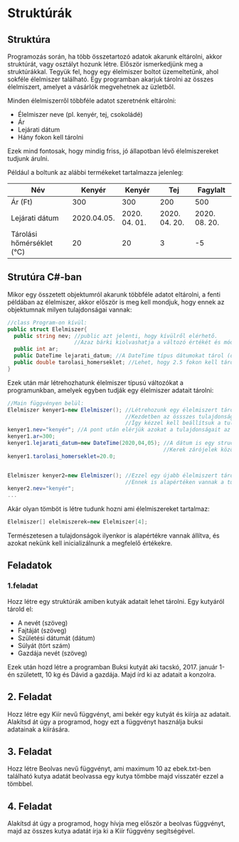 # Struktúrák
## Struktúra
Programozás során, ha több összetartozó adatok akarunk eltárolni, akkor struktúrát, vagy osztályt hozunk létre.
Először ismerkedjünk meg a struktúrákkal. Tegyük fel, hogy egy élelmiszer boltot üzemeltetünk, ahol sokféle élelmiszer található.
Egy programban akarjuk tárolni az összes élelmiszert, amelyet a vásárlók megvehetnek az üzletből.

Minden élelmiszerről többféle adatot szeretnénk eltárolni:
 - Élelmiszer neve (pl. kenyér, tej, csokoládé)
 - Ár
 - Lejárati dátum
 - Hány fokon kell tárolni
 
Ezek mind fontosak, hogy mindig friss, jó állapotban lévő élelmiszereket tudjunk árulni.

Például a boltunk az alábbi termékeket tartalmazza jelenleg:

| Név | Kenyér | Kenyér | Tej | Fagylalt |
|-----|--------|--------|-----|----------|
| Ár (Ft) | 300 | 300 | 200 | 500 |
| Lejárati dátum | 2020.04.05. | 2020. 04. 01. | 2020. 04. 20. | 2020. 08. 20. |
| Tárolási hőmérséklet (°C) | 20 | 20 | 3 | -5 |

## Strutúra C#-ban
Mikor egy összetett objektumról akarunk többféle adatot eltárolni, a fenti példában az élelmiszer, akkor először is meg kell mondjuk, 
hogy ennek az objektumnak milyen tulajdonságai vannak:
```cs
//class Program-on kívül:
public struct Elelmiszer{ 
  public string nev; //public azt jelenti, hogy kívülről elérhető.
                     //Azaz bárki kiolvashatja a változó értékét és módosíthatja azt.
  public int ar;
  public DateTime lejarati_datum; //A DateTime típus dátumokat tárol (de akár ezredmásodpercre pontosan)
  public double tarolasi_homerseklet; //Lehet, hogy 2.5 fokon kell tárolni.
}
```

Ezek után már létrehozhatunk élelmiszer típusú változókat a programunkban, amelyek egyben tudják egy élelmiszer adatait tárolni:
```cs
//Main függvényen belül:
Elelmiszer kenyer1=new Elelmiszer(); //Létrehozunk egy élelmiszert tároló változót.
                                     //Kezdetben az össszes tulajdonsága alapértéken van (üres szöveg vagy 0) 
                                     //Így kézzel kell beállítsuk a tulajdonságait
kenyer1.nev="kenyér"; //A pont után elérjük azokat a tulajdonságait az élelmiszernek amiket a létrehozáskor megadtunk.
kenyer1.ar=300;
kenyer1.lejarati_datum=new DateTime(2020,04,05); //A dátum is egy struct csak már korábban megírták így azt is new-al hozzuk létre. 
                                                 //Kerek zárójelek között beállíthatjuk, az év, hónap, nap értékeket.
kenyer1.tarolasi_homerseklet=20.0;


Elelmiszer kenyer2=new Elelmiszer(); //Ezzel egy újabb élelmiszert tároló változót hozunk létre
                                     //Ennek is alapértéken vannak a tulajdonságai.
kenyer2.nev="kenyér";
...                                   
```
Akár olyan tömböt is létre tudunk hozni ami élelmiszereket tartalmaz:
```cs
Elelmiszer[] elelmiszerek=new Elelmiszer[4];
```
Természetesen a tulajdonságok ilyenkor is alapértékre vannak állítva, és azokat nekünk kell inicializálnunk a megfelelő értékekre.


## Feladatok

### 1.feladat
Hozz létre egy struktúrák amiben kutyák adatait lehet tárolni.
Egy kutyáról tárold el:
  - A nevét (szöveg)
  - Fajtáját (szöveg)
  - Születési dátumát (dátum)
  - Súlyát (tört szám)
  - Gazdája nevét (szöveg)

Ezek után hozd létre a programban Buksi kutyát aki tacskó, 2017. január 1-én született, 10 kg és Dávid a gazdája. Majd írd ki az adatait a konzolra.

## 2. Feladat

Hozz létre egy Kiír nevű függvényt, ami bekér egy kutyát és kiírja az adatait. Alakítsd át úgy a programod, hogy ezt a függvényt használja buksi adatainak a kiírására.

## 3. Feladat

Hozz létre Beolvas nevű függvényt, ami maximum 10 az ebek.txt-ben található kutya adatát beolvassa egy kutya tömbbe majd visszatér ezzel a tömbbel.

## 4. Feladat
Alakítsd át úgy a programod, hogy hívja meg először a beolvas függvényt, majd az összes kutya adatát írja ki a Kiír függvény segítségével.

